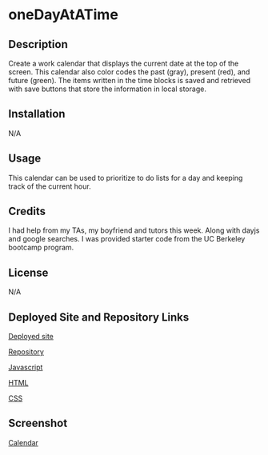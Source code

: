 # oneDayAtATime

## Description

Create a work calendar that displays the current date at the top of the screen. This calendar also color codes the past (gray), present (red), and future (green). The items written in the time blocks is saved and retrieved with save buttons that store the information in local storage.

## Installation

N/A

## Usage

This calendar can be used to prioritize to do lists for a day and keeping track of the current hour.

## Credits

I had help from my TAs, my boyfriend and tutors this week. Along with dayjs and google searches. I was provided starter code from the UC Berkeley bootcamp program.

## License

N/A

## Deployed Site and Repository Links

[Deployed site]()

[Repository]()

[Javascript]()

[HTML]()

[CSS]()

## Screenshot

[Calendar]()
